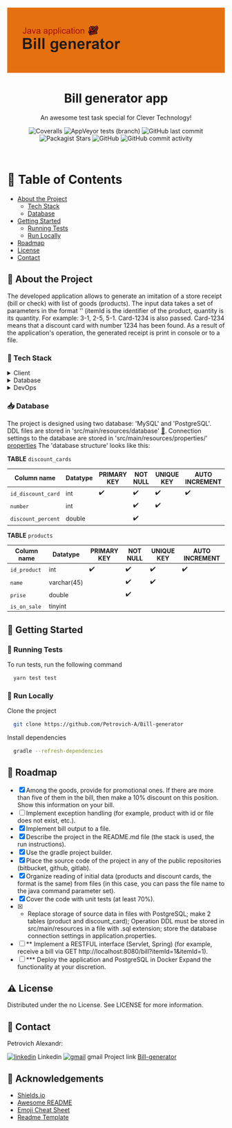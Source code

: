 <div align="center">

<img src="https://github.com/Petrovich-A/Bill-generator/blob/bill_generate/src/main/resources/img/img.png"
alt="logo" width="600" height="auto" />
  <h1>Bill generator app</h1>

  <p>
    An awesome test task special for Clever Technology! 
  </p>


<!-- Badges -->
<p>
<a>
<img alt="Coveralls" src="https://img.shields.io/coverallsCoverage/github/Petrovich-A/Bill-generator">
</a>
<img alt="AppVeyor tests (branch)" src="https://img.shields.io/appveyor/tests/Petrovich-A/Bill-generator/bill_generate">
<a>
<img alt="GitHub last commit" src="https://img.shields.io/github/last-commit/Petrovich-A/Bill-generator">
</a>
<a>
<img alt="Packagist Stars" src="https://img.shields.io/packagist/stars/Petrovich-A/Bill-generator">
</a>
<a>
<img alt="GitHub" src="https://img.shields.io/github/license/Petrovich-A/Bill-generator">
</a>
<a>
<img alt="GitHub commit activity" src="https://img.shields.io/github/commit-activity/m/Petrovich-A/Bill-generator">
</a>
</p>
</div>
<br />

<!-- Table of Contents -->

# :notebook_with_decorative_cover: Table of Contents

- [About the Project](#star2-about-the-project)
    * [Tech Stack](#space_invader-tech-stack)
    * [Database](#inbox_tray-database)
- [Getting Started](#toolbox-getting-started)
    * [Running Tests](#test_tube-running-tests)
    * [Run Locally](#running-run-locally)
- [Roadmap](#compass-roadmap)
- [License](#warning-license)
- [Contact](#handshake-contact)

<!-- About the Project -->

## :star2: About the Project

The developed application allows to generate an imitation of a store receipt (bill or check) with list of goods (products). The input data takes a set of parameters in the format '<itemId-quantity>' (itemId is the identifier of the product, quantity is its quantity. For example: 3-1, 2-5, 5-1. Card-1234 is also passed. Card-1234 means that a discount card with number 1234 has been found. 
As a result of the application's operation, the generated receipt is print in console or to a file.

<!-- TechStack -->

### :space_invader: Tech Stack

<details>
  <summary>Client</summary>
  <ul>
    <li><a href="https://www.jetbrains.com/idea/">IntelliJ IDEA 2022.1.2</a></li>
  </ul>
</details>

<details>
<summary>Database</summary>
  <ul>
    <li><a href="https://www.postgresql.org">PostgreSQL</a></li>
    <li><a href="https://www.mysql.com">MySQL</a></li>
  </ul>
</details>

<details>
<summary>DevOps</summary>
  <ul>
    <li><a href="https://www.docker.com/">Docker</a></li>
  </ul>
</details>

<!-- Database -->

### :inbox_tray: Database
 
The project is designed using two database: 'MySQL' and 'PostgreSQL'. DDL files are stored in 'src/main/resources/database' [:open_file_folder:](https://github.com/Petrovich-A/Bill-generator/tree/master/src/main/resources/database). Connection settings to the database are stored in 'src/main/resources/properties/' [properties](https://github.com/Petrovich-A/Bill-generator/tree/master/src/main/resources/properties)
The 'database structure' looks like this:

**TABLE** `discount_cards`

|  Column name    |   Datatype  |   PRIMARY KEY   |   NOT NULL  |   UNIQUE KEY | AUTO INCREMENT |
|-----|-----|-----|-----|-----|----------------|
|  `id_discount_card`   |   int  |   :heavy_check_mark:  |   :heavy_check_mark:  |  :heavy_check_mark:  |        :heavy_check_mark:        |
|   `number`  |   int  |     |   :heavy_check_mark:  |    :heavy_check_mark: |                |
|   `discount_percent`  |   double  |     |   :heavy_check_mark:  |     |                |

**TABLE** `products`

|   Column name  |  Datatype   |  PRIMARY KEY   |   NOT NULL  |   UNIQUE KEY  |  AUTO INCREMENT   |
|-----|-----|-----|-----|-----|-----|
|   `id_product`  | int   |   :heavy_check_mark:  |  :heavy_check_mark:   |  :heavy_check_mark:   |   :heavy_check_mark:  |
|  `name`   |   varchar(45)   |     |   :heavy_check_mark:  |  :heavy_check_mark:   |     |
|   `prise`  |  double   |     |  :heavy_check_mark:   |     |     |
|  `is_on_sale`   |   tinyint  |     |     |     |     |

<!-- Getting Started -->

## :toolbox: Getting Started

<!-- Running Tests -->

### :test_tube: Running Tests

To run tests, run the following command

```bash
  yarn test test
```

<!-- Run Locally -->

### :running: Run Locally

Clone the project

```bash
  git clone https://github.com/Petrovich-A/Bill-generator
```

Install dependencies

```bash
  gradle --refresh-dependencies
```

<!-- Roadmap -->

## :compass: Roadmap

* [x] Among the goods, provide for promotional ones. If there are more than five of them in the bill, then make a 10% discount on this position. Show this information on your bill.
* [ ] Implement exception handling (for example, product with id or file does not exist, etc.).
* [x] Implement bill output to a file.
* [x] Describe the project in the README.md file (the stack is used, the run instructions).
* [x] Use the gradle project builder.
* [x] Place the source code of the project in any of the public repositories (bitbucket, github, gitlab).
* [x] Organize reading of initial data (products and discount cards, the format is the same) from files (in this case, you can pass the file name to the java command parameter set).
* [x] Cover the code with unit tests (at least 70%).
* [x] * Replace storage of source data in files with PostgreSQL; make 2 tables (product and discount_card); Operation DDL must be stored in src/main/resources in a file with .sql extension; store the database connection settings in application.properties.
* [ ] ** Implement a RESTFUL interface (Servlet, Spring) (for example, receive a bill via GET http://localhost:8080/bill?itemId=1&itemId=1).
* [ ] *** Deploy the application and PostgreSQL in Docker Expand the functionality at your discretion.

<!-- License -->

## :warning: License

Distributed under the no License. See LICENSE for more information.

<!-- Contact -->

## :handshake: Contact

Petrovich Alexandr: 

[<img alt="linkedin" width="40px" src="https://img.icons8.com/color/48/null/linkedin.png" />](www.linkedin.com/in/petroviсh-alexаndr) Linkedin
[<img alt="gmail" width="40px" src="https://img.icons8.com/color-glass/48/null/gmail.png" />](www.linkedin.com/in/petroviсh-alexаndr) gmail
Project link [Bill-generator](https://github.com/Petrovich-A/Bill-generator)

<!-- Acknowledgments -->

## :gem: Acknowledgements

- [Shields.io](https://shields.io/)
- [Awesome README](https://github.com/matiassingers/awesome-readme)
- [Emoji Cheat Sheet](https://github.com/ikatyang/emoji-cheat-sheet/blob/master/README.md#travel--places)
- [Readme Template](https://github.com/othneildrew/Best-README-Template)